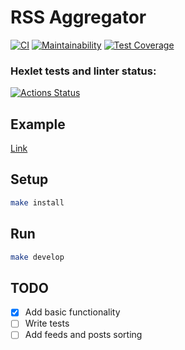 # RSS Aggregator

[![CI](https://github.com/f4hr/frontend-project-lvl3/actions/workflows/main.yml/badge.svg)](https://github.com/f4hr/frontend-project-lvl3/actions/workflows/main.yml) [![Maintainability](https://api.codeclimate.com/v1/badges/a45ee8f4b5f941ef2297/maintainability)](https://codeclimate.com/github/f4hr/frontend-project-lvl3/maintainability) [![Test Coverage](https://api.codeclimate.com/v1/badges/a45ee8f4b5f941ef2297/test_coverage)](https://codeclimate.com/github/f4hr/frontend-project-lvl3/test_coverage)

### Hexlet tests and linter status:

[![Actions Status](https://github.com/f4hr/frontend-project-lvl3/workflows/hexlet-check/badge.svg)](https://github.com/f4hr/frontend-project-lvl3/actions)

## Example

[Link](https://frontend-project-lvl3-ten-tawny.vercel.app/)

## Setup

```sh
make install
```

## Run

```sh
make develop
```

## TODO

- [x] Add basic functionality
- [ ] Write tests
- [ ] Add feeds and posts sorting
